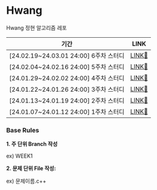 # Hwang
Hwang 정현 알고리즘 레포

|기간|LINK|
|:---:|:---:|
|[24.02.19~24.03.01 24:00] 6주차 스터디|[LINK🔗](https://github.com/AlgorithmTa/Hwang/pull/12)|
|[24.02.04~24.02.16 24:00] 5주차 스터디|[LINK🔗](https://github.com/AlgorithmTa/Hwang/pull/10)|
|[24.01.29~24.02.02 24:00] 4주차 스터디|[LINK🔗](https://github.com/AlgorithmTa/Hwang/pull/8)|
|[24.01.22~24.01.26 24:00] 3주차 스터디|[LINK🔗](https://github.com/AlgorithmTa/Hwang/pull/6)|
|[24.01.13~24.01.19 24:00] 2주차 스터디|[LINK🔗](https://github.com/AlgorithmTa/Hwang/pull/4)|
|[24.01.07~24.01.12 24:00] 1주차 스터디|[LINK🔗](https://github.com/AlgorithmTa/Hwang/pull/2)|

### Base Rules
**1. 주 단위 Branch 작성**
   
   ex) WEEK1

**2. 문제 단위 File 작성:**
   
   ex) 문제이름.c++
